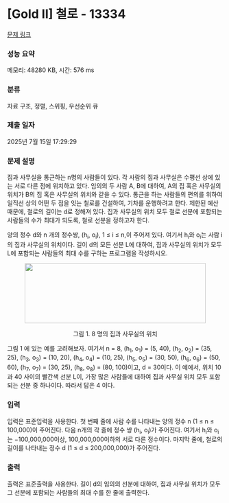 # [Gold II] 철로 - 13334 

[문제 링크](https://www.acmicpc.net/problem/13334) 

### 성능 요약

메모리: 48280 KB, 시간: 576 ms

### 분류

자료 구조, 정렬, 스위핑, 우선순위 큐

### 제출 일자

2025년 7월 15일 17:29:29

### 문제 설명

<p>집과 사무실을 통근하는 n명의 사람들이 있다. 각 사람의 집과 사무실은 수평선 상에 있는 서로 다른 점에 위치하고 있다. 임의의 두 사람 A, B에 대하여, A의 집 혹은 사무실의 위치가 B의 집 혹은 사무실의 위치와 같을 수 있다. 통근을 하는 사람들의 편의를 위하여 일직선 상의 어떤 두 점을 잇는 철로를 건설하여, 기차를 운행하려고 한다. 제한된 예산 때문에, 철로의 길이는 d로 정해져 있다. 집과 사무실의 위치 모두 철로 선분에 포함되는 사람들의 수가 최대가 되도록, 철로 선분을 정하고자 한다.</p>

<p>양의 정수 d와 n 개의 정수쌍, (h<sub>i</sub>, o<sub>i</sub>), 1 ≤ i ≤ n,이 주어져 있다. 여기서 h<sub>i</sub>와 o<sub>i</sub>는 사람 i의 집과 사무실의 위치이다. 길이 d의 모든 선분 L에 대하여, 집과 사무실의 위치가 모두 L에 포함되는 사람들의 최대 수를 구하는 프로그램을 작성하시오.</p>

<p style="text-align: center;"><img alt="" src="https://onlinejudgeimages.s3-ap-northeast-1.amazonaws.com/problem/13334/1.png" style="height:140px; width:422px"></p>

<p style="text-align: center;">그림 1. 8 명의 집과 사무실의 위치</p>

<p>그림 1 에 있는 예를 고려해보자. 여기서 n = 8, (h<sub>1</sub>, o<sub>1</sub>) = (5, 40), (h<sub>2</sub>, o<sub>2</sub>) = (35, 25), (h<sub>3</sub>, o<sub>3</sub>) = (10, 20), (h<sub>4</sub>, o<sub>4</sub>) = (10, 25), (h<sub>5</sub>, o<sub>5</sub>) = (30, 50), (h<sub>6</sub>, o<sub>6</sub>) = (50, 60), (h<sub>7</sub>, o<sub>7</sub>) = (30, 25), (h<sub>8</sub>, o<sub>8</sub>) = (80, 100)이고, d = 30이다. 이 예에서, 위치 10 과 40 사이의 빨간색 선분 L이, 가장 많은 사람들에 대하여 집과 사무실 위치 모두 포함되는 선분 중 하나이다. 따라서 답은 4 이다.</p>

### 입력 

 <p>입력은 표준입력을 사용한다. 첫 번째 줄에 사람 수를 나타내는 양의 정수 n (1 ≤ n ≤ 100,000)이 주어진다. 다음 n개의 각 줄에 정수 쌍 (h<sub>i</sub>, o<sub>i</sub>)가 주어진다. 여기서 h<sub>i</sub>와 o<sub>i</sub>는 −100,000,000이상, 100,000,000이하의 서로 다른 정수이다. 마지막 줄에, 철로의 길이를 나타내는 정수 d (1 ≤ d ≤ 200,000,000)가 주어진다.</p>

### 출력 

 <p>출력은 표준출력을 사용한다. 길이 d의 임의의 선분에 대하여, 집과 사무실 위치가 모두 그 선분에 포함되는 사람들의 최대 수를 한 줄에 출력한다. </p>

